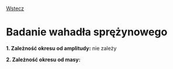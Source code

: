 [Wstecz](../fizyka.md)

# Badanie wahadła sprężynowego

**1. Zależność okresu od amplitudy:** nie zależy

**2. Zależność okresu od masy:** 